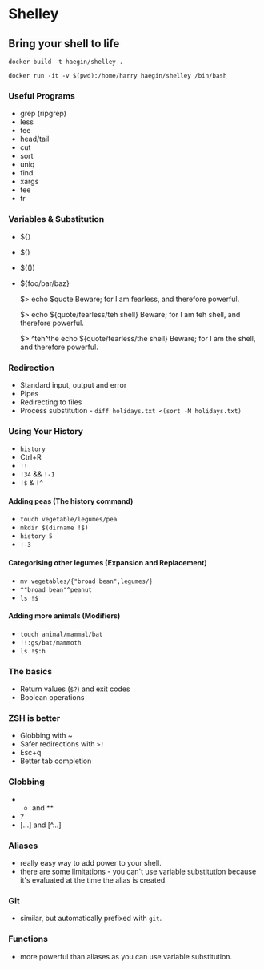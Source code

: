 # Shelley
## Bring your shell to life

    docker build -t haegin/shelley .

    docker run -it -v $(pwd):/home/harry haegin/shelley /bin/bash

### Useful Programs

* grep (ripgrep)
* less
* tee
* head/tail
* cut
* sort
* uniq
* find
* xargs
* tee
* tr

### Variables & Substitution

* ${}
* $()
* $(())
* ${foo/bar/baz}

    $> echo $quote
    Beware; for I am fearless, and therefore powerful.

    $> echo ${quote/fearless/teh shell}
    Beware; for I am teh shell, and therefore powerful.

    $> ^teh^the
    echo ${quote/fearless/the shell}
    Beware; for I am the shell, and therefore powerful.

### Redirection

* Standard input, output and error
* Pipes
* Redirecting to files
* Process substitution - `diff holidays.txt <(sort -M holidays.txt)`

### Using Your History

* `history`
* Ctrl+R
* `!!`
* `!34` && `!-1`
* `!$` & `!^`

#### Adding peas (The history command)
- `touch vegetable/legumes/pea`
- `mkdir $(dirname !$)`
- `history 5`
- `!-3`

#### Categorising other legumes (Expansion and Replacement)
- `mv vegetables/{"broad bean",legumes/}`
- `^"broad bean"^peanut`
- `ls !$`

#### Adding more animals (Modifiers)
- `touch animal/mammal/bat`
- `!!:gs/bat/mammoth`
- `ls !$:h`

### The basics

* Return values (`$?`) and exit codes
* Boolean operations

### ZSH is better

* Globbing with ~
* Safer redirections with `>!`
* Esc+q
* Better tab completion

### Globbing

* * and **
* ?
* [...] and [^...]

### Aliases

* really easy way to add power to your shell.
* there are some limitations - you can't use variable substitution because it's
  evaluated at the time the alias is created.

### Git

* similar, but automatically prefixed with `git`.

### Functions

* more powerful than aliases as you can use variable substitution.

### 
